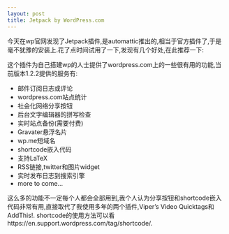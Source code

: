 ```yaml
---
layout: post
title: Jetpack by WordPress.com
---
```


今天在wp官网发现了Jetpack插件,是automattic推出的,相当于官方插件了,于是毫不犹豫的安装上.花了点时间试用了一下,发现有几个好处,在此推荐一下:

这个插件为自己搭建wp的人士提供了wordpress.com上的一些很有用的功能,当前版本1.2.2提供的服务有:

* 邮件订阅日志或评论
* wordpress.com站点统计
* 社会化网络分享按钮
* 后台文字编辑器的拼写检查
* 实时站点备份(需要付费)
* Gravater悬浮名片
* wp.me短域名
* shortcode嵌入代码
* 支持LaTeX
* RSS链接,twitter和图片widget
* 实时发布日志到搜索引擎
* more to come…

这么多的功能不一定每个人都会全部用到,我个人认为分享按钮和shortcode嵌入代码非常有用,直接取代了我使用多年的两个插件,Viper’s Video Quicktags和AddThis!. shortcode的使用方法可以看https://en.support.wordpress.com/tag/shortcode/.